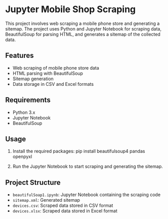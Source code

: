 # Jupyter Mobile Shop Scraping

This project involves web scraping a mobile phone store and generating a sitemap. The project uses Python and Jupyter Notebook for scraping data, BeautifulSoup for parsing HTML, and generates a sitemap of the collected data.

## Features

- Web scraping of mobile phone store data
- HTML parsing with BeautifulSoup
- Sitemap generation
- Data storage in CSV and Excel formats

## Requirements

- Python 3.x
- Jupyter Notebook
- BeautifulSoup

## Usage

1. Install the required packages:
   pip install beautifulsoup4 pandas openpyxl

2. Run the Jupyter Notebook to start scraping and generating the sitemap.

## Project Structure

- `beautifulSoap1.ipynb`: Jupyter Notebook containing the scraping code
- `sitemap.xml`: Generated sitemap
- `devices.csv`: Scraped data stored in CSV format
- `devices.xlsx`: Scraped data stored in Excel format
